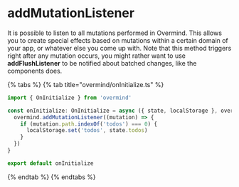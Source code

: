 # addMutationListener

It is possible to listen to all mutations performed in Overmind. This allows you to create special effects based on mutations within a certain domain of your app, or whatever else you come up with. Note that this method triggers right after any mutation occurs, you might rather want to use **addFlushListener** to be notified about batched changes, like the components does.

{% tabs %}
{% tab title="overmind/onInitialize.ts" %}
```typescript
import { OnInitialize } from 'overmind'

const onInitialize: OnInitialize = async ({ state, localStorage }, overmind) => {
  overmind.addMutationListener((mutation) => {
    if (mutation.path.indexOf('todos') === 0) {
      localStorage.set('todos', state.todos)
    }
  })
}

export default onInitialize
```
{% endtab %}
{% endtabs %}

